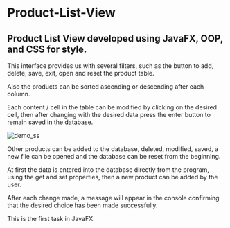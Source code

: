 # Product-List-View

Product List View developed using JavaFX, OOP, and CSS for style.
---------------------------

This interface provides us with several filters, such as the button to add, delete, save, exit, open and reset the product table.

Also the products can be sorted ascending or descending after each column.

Each content / cell in the table can be modified by clicking on the desired cell, then after changing with the desired data press the enter button to remain saved in the database.




![demo_ss](https://user-images.githubusercontent.com/72825756/133473890-404c031f-f061-4482-ab89-3741d9e69768.PNG)


Other products can be added to the database, deleted, modified, saved, a new file can be opened and the database can be reset from the beginning.

At first the data is entered into the database directly from the program, using the get and set properties, then a new product can be added by the user.

After each change made, a message will appear in the console confirming that the desired choice has been made successfully.

This is the first task in JavaFX.
